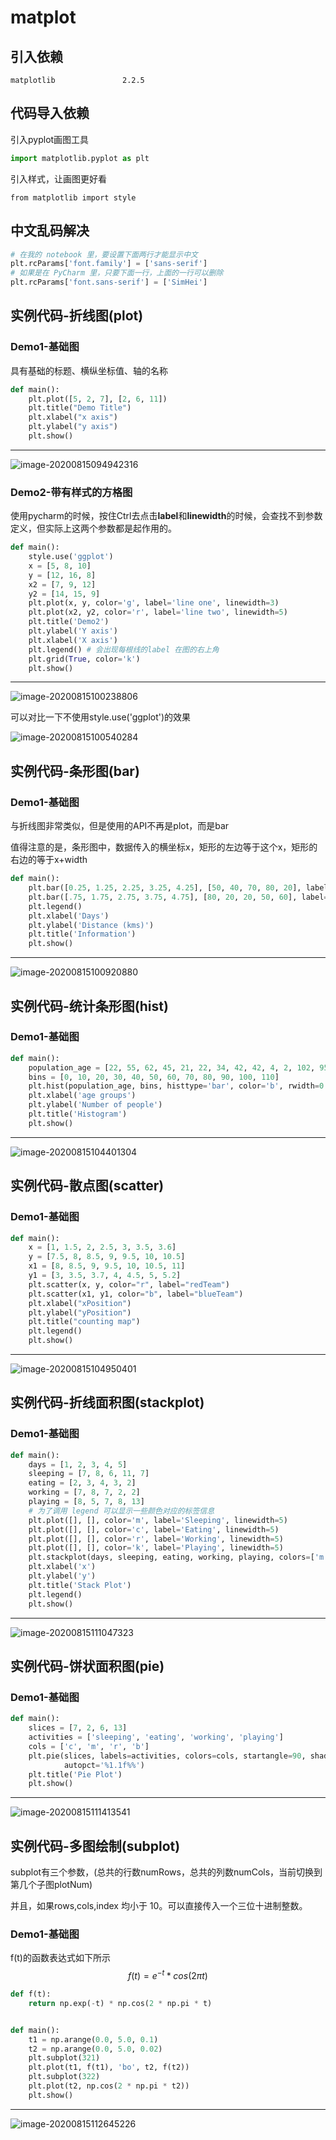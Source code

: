 # matplot

## 引入依赖

```
matplotlib               2.2.5
```

## 代码导入依赖

引入pyplot画图工具

```python
import matplotlib.pyplot as plt
```

引入样式，让画图更好看

```
from matplotlib import style
```

## 中文乱码解决

```python
# 在我的 notebook 里，要设置下面两行才能显示中文
plt.rcParams['font.family'] = ['sans-serif']
# 如果是在 PyCharm 里，只要下面一行，上面的一行可以删除
plt.rcParams['font.sans-serif'] = ['SimHei']
```

## 实例代码-折线图(plot)

### Demo1-基础图

具有基础的标题、横纵坐标值、轴的名称

```python
def main():
    plt.plot([5, 2, 7], [2, 6, 11])
    plt.title("Demo Title")
    plt.xlabel("x axis")
    plt.ylabel("y axis")
    plt.show()
```

---

![image-20200815094942316](.\matplot\image-20200815094942316.png)

### Demo2-带有样式的方格图

使用pycharm的时候，按住Ctrl去点击**label**和**linewidth**的时候，会查找不到参数定义，但实际上这两个参数都是起作用的。

```python
def main():
    style.use('ggplot')
    x = [5, 8, 10]
    y = [12, 16, 8]
    x2 = [7, 9, 12]
    y2 = [14, 15, 9]
    plt.plot(x, y, color='g', label='line one', linewidth=3)
    plt.plot(x2, y2, color='r', label='line two', linewidth=5)
    plt.title('Demo2')
    plt.ylabel('Y axis')
    plt.xlabel('X axis')
    plt.legend() # 会出现每根线的label 在图的右上角
    plt.grid(True, color='k')
    plt.show()
```

---

![image-20200815100238806](.\matplot\image-20200815100238806.png)

可以对比一下不使用style.use('ggplot')的效果

![image-20200815100540284](.\matplot\image-20200815100540284.png)

## 实例代码-条形图(bar)

### Demo1-基础图

与折线图非常类似，但是使用的API不再是plot，而是bar

值得注意的是，条形图中，数据传入的横坐标x，矩形的左边等于这个x，矩形的右边的等于x+width

```python
def main():
    plt.bar([0.25, 1.25, 2.25, 3.25, 4.25], [50, 40, 70, 80, 20], label="BYD", color='b', width=.5)
    plt.bar([.75, 1.75, 2.75, 3.75, 4.75], [80, 20, 20, 50, 60], label="HONDA", color='r', width=.5)
    plt.legend()
    plt.xlabel('Days')
    plt.ylabel('Distance (kms)')
    plt.title('Information')
    plt.show()
```

---

![image-20200815100920880](.\matplot\image-20200815100920880.png)

## 实例代码-统计条形图(hist)

### Demo1-基础图

```python
def main():
    population_age = [22, 55, 62, 45, 21, 22, 34, 42, 42, 4, 2, 102, 95, 85, 55, 110, 120, 70, 65, 55, 111, 115, 80, 75, 65, 54, 44, 43, 42, 48]
    bins = [0, 10, 20, 30, 40, 50, 60, 70, 80, 90, 100, 110]
    plt.hist(population_age, bins, histtype='bar', color='b', rwidth=0.8)
    plt.xlabel('age groups')
    plt.ylabel('Number of people')
    plt.title('Histogram')
    plt.show()
```

---

![image-20200815104401304](.\matplot\image-20200815104401304.png)

## 实例代码-散点图(scatter)

### Demo1-基础图

```python
def main():
    x = [1, 1.5, 2, 2.5, 3, 3.5, 3.6]
    y = [7.5, 8, 8.5, 9, 9.5, 10, 10.5]
    x1 = [8, 8.5, 9, 9.5, 10, 10.5, 11]
    y1 = [3, 3.5, 3.7, 4, 4.5, 5, 5.2]
    plt.scatter(x, y, color="r", label="redTeam")
    plt.scatter(x1, y1, color="b", label="blueTeam")
    plt.xlabel("xPosition")
    plt.ylabel("yPosition")
    plt.title("counting map")
    plt.legend()
    plt.show()
```

---

![image-20200815104950401](.\matplot\image-20200815104950401.png)

## 实例代码-折线面积图(stackplot)

### Demo1-基础图

```python
def main():
    days = [1, 2, 3, 4, 5]
    sleeping = [7, 8, 6, 11, 7]
    eating = [2, 3, 4, 3, 2]
    working = [7, 8, 7, 2, 2]
    playing = [8, 5, 7, 8, 13]
    # 为了调用 legend 可以显示一些颜色对应的标签信息
    plt.plot([], [], color='m', label='Sleeping', linewidth=5)
    plt.plot([], [], color='c', label='Eating', linewidth=5)
    plt.plot([], [], color='r', label='Working', linewidth=5)
    plt.plot([], [], color='k', label='Playing', linewidth=5)
    plt.stackplot(days, sleeping, eating, working, playing, colors=['m', 'c', 'r', 'k'])
    plt.xlabel('x')
    plt.ylabel('y')
    plt.title('Stack Plot')
    plt.legend()
    plt.show()
```

---

![image-20200815111047323](.\matplot\image-20200815111047323.png)

## 实例代码-饼状面积图(pie)

### Demo1-基础图

```python
def main():
    slices = [7, 2, 6, 13]
    activities = ['sleeping', 'eating', 'working', 'playing']
    cols = ['c', 'm', 'r', 'b']
    plt.pie(slices, labels=activities, colors=cols, startangle=90, shadow=True, explode=(0, 0.1, 0, 0),
            autopct='%1.1f%%')
    plt.title('Pie Plot')
    plt.show()
```

---

![image-20200815111413541](.\matplot\image-20200815111413541.png)

## 实例代码-多图绘制(subplot)

subplot有三个参数，(总共的行数numRows，总共的列数numCols，当前切换到第几个子图plotNum)

并且，如果rows,cols,index 均小于 10。可以直接传入一个三位十进制整数。

### Demo1-基础图

f(t)的函数表达式如下所示
$$
f(t)=e^{-t}*cos(2πt)
$$

```python
def f(t):
    return np.exp(-t) * np.cos(2 * np.pi * t)


def main():
    t1 = np.arange(0.0, 5.0, 0.1)
    t2 = np.arange(0.0, 5.0, 0.02)
    plt.subplot(321)
    plt.plot(t1, f(t1), 'bo', t2, f(t2))
    plt.subplot(322)
    plt.plot(t2, np.cos(2 * np.pi * t2))
    plt.show()
```

---

![image-20200815112645226](.\matplot\image-20200815112645226.png)